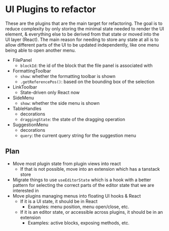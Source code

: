 # UI Plugins to refactor

These are the plugins that are the main target for refactoring. The goal is to reduce complexity by only storing the minimal state needed to render the UI element, & everything else to be derived from that state or moved into the UI layer (React). The main reason for needing to store any state at all is to allow different parts of the UI to be updated independently, like one menu being able to open another menu.

- FilePanel
  - `blockId`: the id of the block that the file panel is associated with
- FormattingToolbar
  - `show`: whether the formatting toolbar is shown
  - `.getReferencePos()`: based on the bounding box of the selection
- LinkToolbar
  - State-driven only React now
- SideMenu
  - `show`: whether the side menu is shown
- TableHandles
  - decorations
  - `draggingState`: the state of the dragging operation
- SuggestionMenu
  - decorations
  - `query`: the current query string for the suggestion menu

## Plan

- Move most plugin state from plugin views into react
  - If that is not possible, move into an extension which has a tanstack store
- Migrate things to use `useEditorState` which is a hook with a better pattern for selecting the correct parts of the editor state that we are interested in
- Move plugins managing menus into floating UI hooks & React
  - If it is a UI state, it should be in React
    - Examples: menu position, menu open/close, etc.
  - If it is an editor state, or accessible across plugins, it should be in an extension
    - Examples: active blocks, exposing methods, etc.

<!-- ## How to execute the plan

### Phase 1: Refactor plugin state

Reduce derived state, and move anything UI state into React. -->
